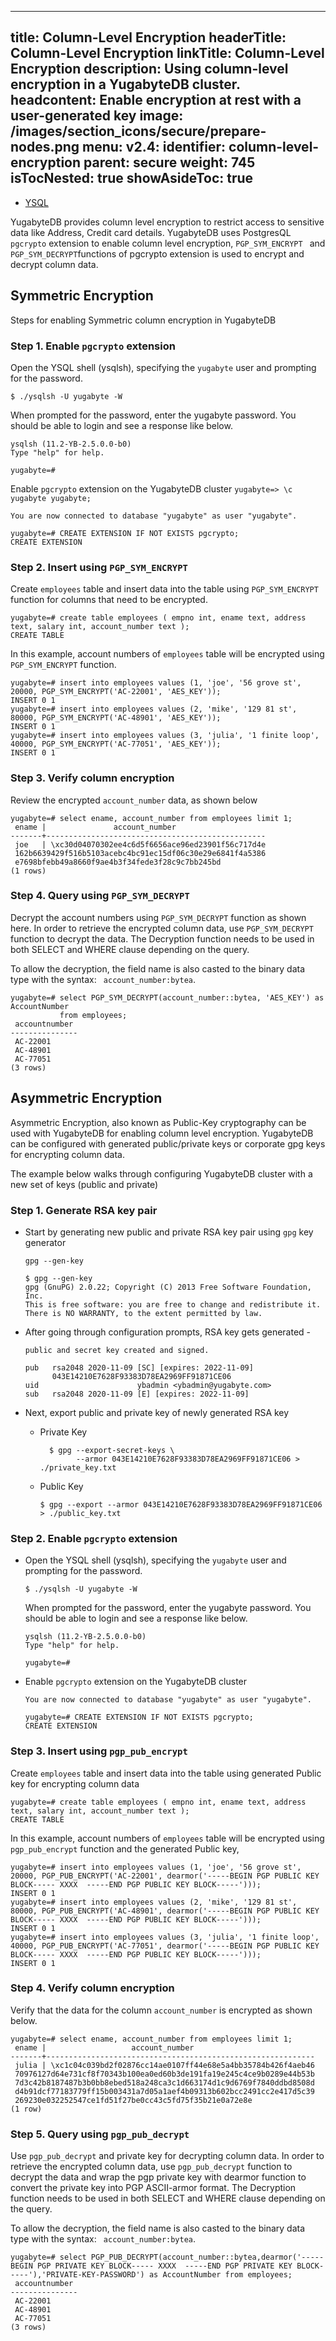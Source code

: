 
---
title: Column-Level Encryption
headerTitle: Column-Level Encryption
linkTitle: Column-Level Encryption
description: Using column-level encryption in a YugabyteDB cluster.
headcontent: Enable encryption at rest with a user-generated key
image: /images/section_icons/secure/prepare-nodes.png
menu:
  v2.4:
    identifier: column-level-encryption
    parent: secure
    weight: 745
isTocNested: true
showAsideToc: true
---



<ul class="nav nav-tabs-alt nav-tabs-yb">

  <li >
    <a href="/preview/secure/authorization/rbac-model" class="nav-link active">
      <i class="icon-postgres" aria-hidden="true"></i>
      YSQL
    </a>
  </li>

</ul>

YugabyteDB provides column level encryption to restrict access to sensitive data like Address, Credit card details. YugabyteDB uses PostgresQL `pgcrypto` extension to enable column level encryption, `PGP_SYM_ENCRYPT ` and ` PGP_SYM_DECRYPT `functions of pgcrypto extension is used to encrypt and decrypt column data.


## Symmetric Encryption

Steps for enabling Symmetric column encryption in YugabyteDB


### Step 1. Enable `pgcrypto` extension

Open the YSQL shell (ysqlsh), specifying the `yugabyte` user and prompting for the password.

```
$ ./ysqlsh -U yugabyte -W
```



When prompted for the password, enter the yugabyte password. You should be able to login and see a response like below.


```
ysqlsh (11.2-YB-2.5.0.0-b0)
Type "help" for help.

yugabyte=#
```

Enable `pgcrypto` extension on the YugabyteDB cluster `yugabyte=> \c yugabyte yugabyte;`


```
You are now connected to database "yugabyte" as user "yugabyte".

yugabyte=# CREATE EXTENSION IF NOT EXISTS pgcrypto;
CREATE EXTENSION

```

### Step 2. Insert using `PGP_SYM_ENCRYPT`

Create `employees` table and insert data into the table using `PGP_SYM_ENCRYPT` function for columns that need to be encrypted.

```
yugabyte=# create table employees ( empno int, ename text, address text, salary int, account_number text );
CREATE TABLE
```



In this example, account numbers of `employees` table will be encrypted using` PGP_SYM_ENCRYPT` function.


```
yugabyte=# insert into employees values (1, 'joe', '56 grove st',  20000, PGP_SYM_ENCRYPT('AC-22001', 'AES_KEY'));
INSERT 0 1
yugabyte=# insert into employees values (2, 'mike', '129 81 st',  80000, PGP_SYM_ENCRYPT('AC-48901', 'AES_KEY'));
INSERT 0 1
yugabyte=# insert into employees values (3, 'julia', '1 finite loop',  40000, PGP_SYM_ENCRYPT('AC-77051', 'AES_KEY'));
INSERT 0 1
```


### Step 3. Verify column encryption

Review the encrypted `account_number` data, as shown below


```
yugabyte=# select ename, account_number from employees limit 1;
 ename |               account_number
-------+-------------------------------------------------
 joe   | \xc30d04070302ee4c6d5f6656ace96ed23901f56c717d4e
 162b6639429f516b5103acebc4bc91ec15df06c30e29e6841f4a5386
 e7698bfebb49a8660f9ae4b3f34fede3f28c9c7bb245bd
(1 rows)
```



### Step 4. Query using `PGP_SYM_DECRYPT`

Decrypt the account numbers using `PGP_SYM_DECRYPT` function as shown here. In order to retrieve the encrypted column data, use `PGP_SYM_DECRYPT` function to decrypt the data. The Decryption function needs to be used in both SELECT and WHERE clause depending on the query.


To allow the decryption, the field name is also casted to the binary data type with the syntax: ` account_number:bytea`.


```
yugabyte=# select PGP_SYM_DECRYPT(account_number::bytea, 'AES_KEY') as AccountNumber
           from employees;
 accountnumber
---------------
 AC-22001
 AC-48901
 AC-77051
(3 rows)
```


## Asymmetric Encryption

Asymmetric Encryption, also known as Public-Key cryptography can be used with YugabyteDB for enabling column level encryption. YugabyteDB can be configured with generated public/private keys or corporate gpg keys for encrypting column data.


The example below walks through configuring YugabyteDB cluster with a new set of keys (public and private)


### Step 1. Generate RSA key pair

* Start by generating new public and private RSA key pair using `gpg` key generator

    ```
    gpg --gen-key

    $ gpg --gen-key
    gpg (GnuPG) 2.0.22; Copyright (C) 2013 Free Software Foundation, Inc.
    This is free software: you are free to change and redistribute it.
    There is NO WARRANTY, to the extent permitted by law.
    ```

* After going through configuration prompts, RSA key gets generated -


    ```
    public and secret key created and signed.

    pub   rsa2048 2020-11-09 [SC] [expires: 2022-11-09]
          043E14210E7628F93383D78EA2969FF91871CE06
    uid                      ybadmin <ybadmin@yugabyte.com>
    sub   rsa2048 2020-11-09 [E] [expires: 2022-11-09]
    ```


* Next, export public and private key of newly generated RSA key


  * Private Key

    ```
      $ gpg --export-secret-keys \
            --armor 043E14210E7628F93383D78EA2969FF91871CE06 > ./private_key.txt
    ```

  * Public Key

    ```
    $ gpg --export --armor 043E14210E7628F93383D78EA2969FF91871CE06 > ./public_key.txt

    ```


### Step 2. Enable `pgcrypto` extension

* Open the YSQL shell (ysqlsh), specifying the `yugabyte` user and prompting for the password.

    ```
    $ ./ysqlsh -U yugabyte -W
    ```

    When prompted for the password, enter the yugabyte password. You should be able to login and see a response like below.

    ```
    ysqlsh (11.2-YB-2.5.0.0-b0)
    Type "help" for help.

    yugabyte=#
    ```


* Enable `pgcrypto` extension on the YugabyteDB cluster

    ```
    You are now connected to database "yugabyte" as user "yugabyte".

    yugabyte=# CREATE EXTENSION IF NOT EXISTS pgcrypto;
    CREATE EXTENSION
    ```


### Step 3. Insert using `pgp_pub_encrypt`

Create `employees` table and insert data into the table using generated Public key for encrypting column data


```
yugabyte=# create table employees ( empno int, ename text, address text, salary int, account_number text );
CREATE TABLE
```

In this example, account numbers of `employees` table will be encrypted using `pgp_pub_encrypt` function and the generated Public key,

```
yugabyte=# insert into employees values (1, 'joe', '56 grove st',  20000, PGP_PUB_ENCRYPT('AC-22001', dearmor('-----BEGIN PGP PUBLIC KEY BLOCK----- XXXX  -----END PGP PUBLIC KEY BLOCK-----')));
INSERT 0 1
yugabyte=# insert into employees values (2, 'mike', '129 81 st',  80000, PGP_PUB_ENCRYPT('AC-48901', dearmor('-----BEGIN PGP PUBLIC KEY BLOCK----- XXXX  -----END PGP PUBLIC KEY BLOCK-----')));
INSERT 0 1
yugabyte=# insert into employees values (3, 'julia', '1 finite loop',  40000, PGP_PUB_ENCRYPT('AC-77051', dearmor('-----BEGIN PGP PUBLIC KEY BLOCK----- XXXX  -----END PGP PUBLIC KEY BLOCK-----')));
INSERT 0 1
```

### Step 4. Verify column encryption

Verify that the data for the column `account_number` is encrypted as shown below.


```
yugabyte=# select ename, account_number from employees limit 1;
 ename |                   account_number
-------+------------------------------------------------------------
 julia | \xc1c04c039bd2f02876cc14ae0107ff44e68e5a4bb35784b426f4aeb46
 70976127d64e731cf8f70343b100ea0ed60b3de191fa19e245c4ce9b0289e44b53b
 7d3c42b8187487b3b0bb8ebed518a248ca3c1d663174d1c9d6769f7840ddbd8508d
 d4b91dcf77183779ff15b003431a7d05a1aef4b09313b602bcc2491cc2e417d5c39
 269230e032252547ce1fd51f27be0cc43c5fd75f35b21e0a72e8e
(1 row)
```

### Step 5. Query using `pgp_pub_decrypt`

Use `pgp_pub_decrypt` and private key for decrypting column data. In order to retrieve the encrypted column data, use `pgp_pub_decrypt` function to decrypt the data and wrap the pgp private key with dearmor function to convert the private key into PGP ASCII-armor format. The Decryption function needs to be used in both SELECT and WHERE clause depending on the query.

To allow the decryption, the field name is also casted to the binary data type with the syntax: ` account_number:bytea`.

```
yugabyte=# select PGP_PUB_DECRYPT(account_number::bytea,dearmor('-----BEGIN PGP PRIVATE KEY BLOCK----- XXXX  -----END PGP PRIVATE KEY BLOCK-----'),'PRIVATE-KEY-PASSWORD') as AccountNumber from employees;
 accountnumber
---------------
 AC-22001
 AC-48901
 AC-77051
(3 rows)
```

